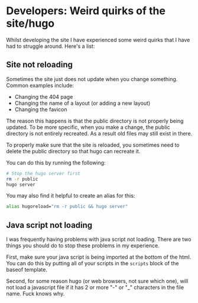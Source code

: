# Developers: Weird quirks of the site/hugo

Whilst developing the site I have experienced some weird quirks that I have had
to struggle around. Here's a list:

## Site not reloading

Sometimes the site just does not update when you change something. Common
examples include:

- Changing the 404 page
- Changing the name of a layout (or adding a new layout)
- Changing the favicon

The reason this happens is that the public directory is not properly being
updated. To be more specific, when you make a change, the public directory is
not entirely recreated. As a result old files may still exist in there.

To properly make sure that the site is reloaded, you sometimes need to delete
the public directory so that hugo can recreate it.

You can do this by running the following:

```bash
# Stop the hugo server first
rm -r public
hugo server
```

You may also find it helpful to create an alias for this:

```bash
alias hugoreload="rm -r public && hugo server"
```

## Java script not loading

I was frequently having problems with java script not loading. There are two
things you should do to stop these problems in my experience.

First, make sure your java script is being imported at the bottom of the html.
You can do this by putting all of your scripts in the `scripts` block of the
baseof template.

Second, for some reason hugo (or web browsers, not sure which one), will not
load a javascript file if it has 2 or more "-" or "_" characters in the file
name. Fuck knows why.
